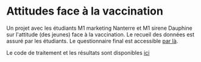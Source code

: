 # Attitudes face à la vaccination


Un projet avec les étudiants M1 marketing Nanterre et M1 sirene Dauphine sur l'attitude (des jeunes) face à la vaccination. Le recueil des données est assuré par les étudiants. Le questionnaire final est accessible [par là](https://forms.gle/AXYnSqKfHy3Z4bNXA).

Le code de traitement et les résultats sont disponibles [ici](https://benaventc.github.io/VaccinationAttitude/code.html)
